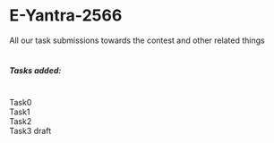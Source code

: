 # E-Yantra-2566
All our task submissions towards the contest and other related things<br>
<br><h5>Tasks added:</h5><br>
Task0<br>
Task1<br>
Task2<br>
Task3 draft<br>

